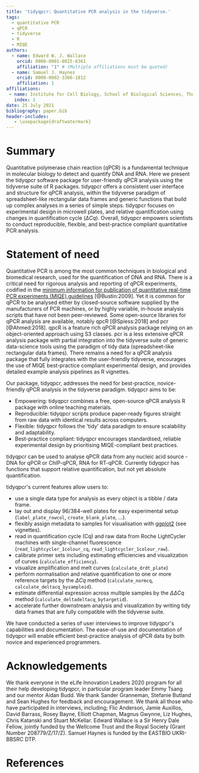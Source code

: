 ```yaml
---
title: 'tidyqpcr: Quantitative PCR analysis in the tidyverse.'
tags:
  - quantitative PCR
  - qPCR
  - tidyverse
  - R
  - MIQE
authors:
  - name: Edward W. J. Wallace
    orcid: 0000-0001-8025-6361
    affiliation: "1" # (Multiple affiliations must be quoted)
  - name: Samuel J. Haynes
    orcid: 0000-0002-3366-1812
    affiliation: 1
affiliations:
 - name: Institute for Cell Biology, School of Biological Sciences, The University of Edinburgh,
   index: 1
date: 25 July 2021
bibliography: paper.bib
header-includes:
   - \usepackage{draftwatermark}
---
```


# Summary

Quantitative polymerase chain reaction (qPCR) is a fundamental technique in molecular biology to detect and quantify DNA and RNA.
Here we present the tidyqpcr software package for user-friendly qPCR analysis using the tidyverse suite of R packages. 
tidyqpcr offers a consistent user interface and structure for qPCR analysis, within the tidyverse paradigm of spreadsheet-like rectangular data frames and generic functions that build up complex analyses in a series of simple steps.
tidyqpcr focuses on experimental design in microwell plates, and relative quantification using changes in quantification cycle ($\Delta Cq$).
Overall, tidyqpcr empowers scientists to conduct reproducible, flexible, and best-practice compliant quantitative PCR analysis. 


# Statement of need

Quantitative PCR is among the most common techniques in biological and biomedical research, used for the quantification of DNA and RNA.
There is a critical need for rigorous analysis and reporting of qPCR experiments, codified  in the [minimum information for publication of quantitative real-time PCR experiments (MIQE) guidelines](https://academic.oup.com/clinchem/article/55/4/611/5631762) [@Bustin:2009].
Yet it is common for qPCR to be analysed either by closed-source software supplied by the manufacturers of PCR machines, or by highly variable, in-house analysis scripts that have not been peer-reviewed.
Some open-source libraries for qPCR analysis are available, notably qpcR [@Spiess:2018] and pcr [@Ahmed:2018].
qpcR is a feature rich qPCR analysis package relying on an object-oriented approach using S3 classes.
pcr is a less extensive qPCR analysis package with partial integration into the tidyverse suite of generic data-science tools using the paradigm of tidy data (spreadsheet-like rectangular data frames).
There remains a need for a qPCR analysis package that fully integrates with the user-friendly tidyverse, encourages the use of MIQE best-practice compliant experimental design, and provides detailed example analysis pipelines as R vignettes.

Our package, tidyqpcr, addresses the need for best-practice, novice-friendly qPCR analysis in the tidyverse paradigm. 
tidyqpcr aims to be:

* Empowering: tidyqpcr combines a free, open-source qPCR analysis R package with online teaching materials. 
* Reproducible: tidyqpcr scripts produce paper-ready figures straight from raw data with identical results across computers.
* Flexible: tidyqpcr follows the 'tidy' data paradigm to ensure scalability and adaptability.
* Best-practice compliant: tidyqpcr encourages standardised, reliable experimental design by prioritising MIQE-compliant best practices.

tidyqpcr can be used to analyse qPCR data from any nucleic acid source - DNA for qPCR or ChIP-qPCR, RNA for RT-qPCR.
Currently tidyqpcr has functions that support relative quantification, but not yet absolute quantification.

tidyqpcr's current features allow users to:

* use a single data type for analysis as every object is a tibble / data frame.
* lay out and display 96/384-well plates for easy experimental setup (`label_plate_rowcol`, `create_blank_plate`, ...).
* flexibly assign metadata to samples for visualisation with [ggplot2](https://ggplot2.tidyverse.org/) (see vignettes).
* read in quantification cycle (Cq) and raw data from Roche LightCycler machines with single-channel fluorescence (`read_lightcycler_1colour_cq`, `read_lightcycler_1colour_raw`).
* calibrate primer sets including estimating efficiencies and visualization of curves (`calculate_efficiency`).
* visualize amplification and melt curves (`calculate_drdt_plate`)
* perform normalisation and relative quantification to one or more reference targets by the $\Delta Cq$ method (`calculate_normcq`, `calculate_deltacq_bysampleid`).
* estimate differential expression across multiple samples by the $\Delta \Delta Cq$ method (`calculate_deltadeltacq_bytargetid`).
* accelerate further downstream analysis and visualization by writing tidy data frames that are fully compatible with the tidyverse suite.

We have conducted a series of user interviews to improve tidyqpcr's capabilities and documentation.
The ease-of-use and documentation of tidyqpcr will enable efficient best-practice analysis of qPCR data by both novice and experienced programmers.


# Acknowledgements

We thank everyone in the eLife Innovation Leaders 2020 program for all their help developing tidyqpcr, in particular program leader Emmy Tsang and our mentor Aidan Budd.
We thank Sander Granneman, Stefanie Butland and Sean Hughes for feedback and encouragement.
We thank all those who have participated in interviews, including; Flic Anderson, Jamie Auxillos, David Barrass, Rosey Bayne, Elliott Chapman, Magnus Gwynne, Liz Hughes, Chris Katanski and Stuart McKellar.
Edward Wallace is a Sir Henry Dale Fellow, jointly funded by the Wellcome Trust and the Royal Society (Grant Number 208779/Z/17/Z).
Samuel Haynes is funded by the EASTBIO UKRI-BBSRC DTP.


# References
